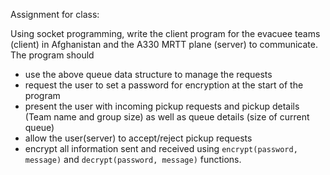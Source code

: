 Assignment for class:

Using socket programming, write the client program for the evacuee teams (client) in Afghanistan and the A330 MRTT plane (server) to communicate. The program should
- use the above queue data structure to manage the requests
- request the user to set a password for encryption at the start of the program
- present the user with incoming pickup requests and pickup details (Team name and group size) as well as queue details (size of current queue)
- allow the user(server) to accept/reject pickup requests
- encrypt all information sent and received using `encrypt(password, message)` and `decrypt(password, message)` functions.
